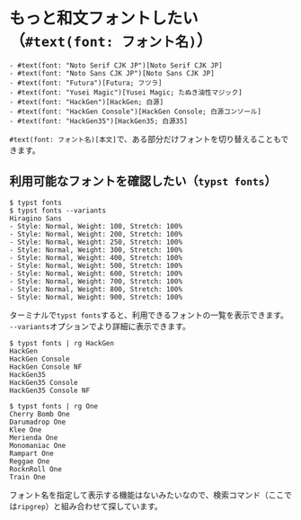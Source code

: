 # もっと和文フォントしたい（``#text(font: フォント名)``）

```text
- #text(font: "Noto Serif CJK JP")[Noto Serif CJK JP]
- #text(font: "Noto Sans CJK JP")[Noto Sans CJK JP]
- #text(font: "Futura")[Futura; フツラ]
- #text(font: "Yusei Magic")[Yusei Magic; たぬき油性マジック]
- #text(font: "HackGen")[HackGen; 白源]
- #text(font: "HackGen Console")[HackGen Console; 白源コンソール]
- #text(font: "HackGen35")[HackGen35; 白源35]
```

``#text(font: フォント名)[本文]``で、ある部分だけフォントを切り替えることもできます。

## 利用可能なフォントを確認したい（``typst fonts``）

```console
$ typst fonts
$ typst fonts --variants
Hiragino Sans
- Style: Normal, Weight: 100, Stretch: 100%
- Style: Normal, Weight: 200, Stretch: 100%
- Style: Normal, Weight: 250, Stretch: 100%
- Style: Normal, Weight: 300, Stretch: 100%
- Style: Normal, Weight: 400, Stretch: 100%
- Style: Normal, Weight: 500, Stretch: 100%
- Style: Normal, Weight: 600, Stretch: 100%
- Style: Normal, Weight: 700, Stretch: 100%
- Style: Normal, Weight: 800, Stretch: 100%
- Style: Normal, Weight: 900, Stretch: 100%
```

ターミナルで``typst fonts``すると、利用できるフォントの一覧を表示できます。
``--variants``オプションでより詳細に表示できます。

```console
$ typst fonts | rg HackGen
HackGen
HackGen Console
HackGen Console NF
HackGen35
HackGen35 Console
HackGen35 Console NF

$ typst fonts | rg One
Cherry Bomb One
Darumadrop One
Klee One
Merienda One
Monomaniac One
Rampart One
Reggae One
RocknRoll One
Train One
```

フォント名を指定して表示する機能はないみたいなので、検索コマンド（ここでは``ripgrep``）と組み合わせて探しています。
